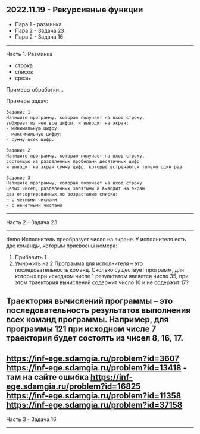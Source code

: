 ## 2022.11.19 - Рекурсивные функции  

- Пара 1 - разминка  
- Пара 2 - Задача 23  
- Пара 2 - Задача 16  

---  

Часть 1. Разминка  

- строка  
- список  
- срезы  

Примеры обработки...  

Примеры задач:  

```txt
Задание 1  
Напишите программу, которая получает на вход строку, 
выбирает из нее все цифры, и выводит на экран:
- минимальную цифру;
- максимальную цифру;
- сумму всех цифр.

Задание 2
Напишите программу, которая получает на вход строку, 
состоящую из разделенных пробелами десятичных цифр
и выводит на экран сумму цифр, которые встречаются только один раз

Задание 3
Напишите программу, которая получает на вход строку 
целых чисел, разделенных запятыми и выводит на экран
два отсортированных по возрастанию списка:  
– с четными числами
- с нечетными числами
```

---  

Часть 2 - Задача 23  

---  
demo
Исполнитель преобразует число на экране.
У исполнителя есть две команды, которым присвоены номера:
1. Прибавить 1
2. Умножить на 2
Программа для исполнителя – это последовательность команд.
Сколько существует программ, для которых при исходном числе 1
результатом является число 35, при этом траектория вычислений содержит
число 10 и не содержит 17?

Траектория вычислений программы – это последовательность результатов
выполнения всех команд программы. Например, для программы 121 при
исходном числе 7 траектория будет состоять из чисел 8, 16, 17.
---  
https://inf-ege.sdamgia.ru/problem?id=3607  
https://inf-ege.sdamgia.ru/problem?id=13418  - там на сайте ошибка
https://inf-ege.sdamgia.ru/problem?id=16825  
https://inf-ege.sdamgia.ru/problem?id=11358  
https://inf-ege.sdamgia.ru/problem?id=37158  
---  

Часть 3 - Задача 16  


---  
